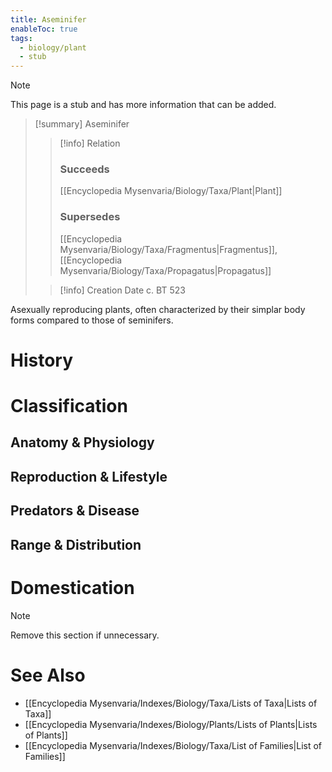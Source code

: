 ```yaml
---
title: Aseminifer
enableToc: true
tags:
  - biology/plant
  - stub
---
```


> [!note]
> This page is a stub and has more information that can be added.

> [!summary] Aseminifer
> > [!info] Relation
> > ### Succeeds
> > [[Encyclopedia Mysenvaria/Biology/Taxa/Plant|Plant]]
> > ### Supersedes
> > [[Encyclopedia Mysenvaria/Biology/Taxa/Fragmentus|Fragmentus]], [[Encyclopedia Mysenvaria/Biology/Taxa/Propagatus|Propagatus]]
>
> > [!info] Creation Date
> > c. BT 523

Asexually reproducing plants, often characterized by their simplar body forms compared to those of seminifers.
# History

# Classification
## Anatomy & Physiology

## Reproduction & Lifestyle

## Predators & Disease

## Range & Distribution

# Domestication

> [!note]
> Remove this section if unnecessary.
# See Also
- [[Encyclopedia Mysenvaria/Indexes/Biology/Taxa/Lists of Taxa|Lists of Taxa]]
- [[Encyclopedia Mysenvaria/Indexes/Biology/Plants/Lists of Plants|Lists of Plants]]
- [[Encyclopedia Mysenvaria/Indexes/Biology/Taxa/List of Families|List of Families]]